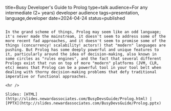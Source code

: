 title=Busy Developer's Guide to Prolog
type=talk
audience=For any intermediate (2+ years) developer audience
tags=presentation, language,developer
date=2024-04-24
status=published
~~~~~~

In the grand scheme of things, Prolog may seem like an odd language; it's never made the mainstream, it doesn't seem to address some of the more recent fad approaches, and it doesn't seem to promise some of the things (concurrency! scalability! actors!) that "modern" languages are pushing. But Prolog has some deeply powerful and unique features to it, particularly around the idea of decision-making, also known in some circles as "rules engines", and the fact that several different Prologs exist that run on top of more "modern" platforms (JVM, CLR, etc) means that Prolog can be a powerful tool in your tool belt when dealing with thorny decision-making problems that defy traditional imperative or functional approaches.
    
<hr />

Slides: [HTML](http://slides.newardassociates.com/BusyDevsGuide/Prolog.html) | [PPTX](http://slides.newardassociates.com/BusyDevsGuide/Prolog.pptx)

